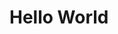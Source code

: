 <!DOCTYPE html>
<html>
<head>
    <title>Test Page</title>
</head>
<body>
    <h1>Hello World</h1>
</body>
</html>

